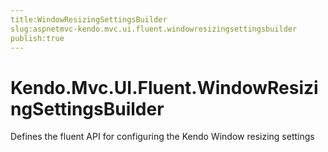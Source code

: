 ```yaml
---
title:WindowResizingSettingsBuilder
slug:aspnetmvc-kendo.mvc.ui.fluent.windowresizingsettingsbuilder
publish:true
---
```


# Kendo.Mvc.UI.Fluent.WindowResizingSettingsBuilder

Defines the fluent API for configuring the Kendo Window resizing settings